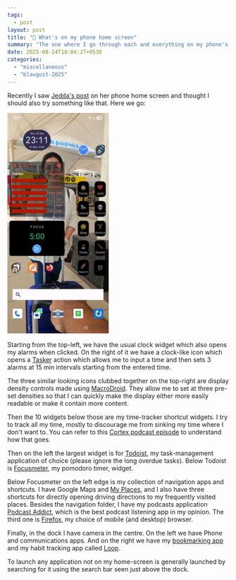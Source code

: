 ```yaml
---
tags:
  - post
layout: post
title: "📱 What's on my phone home screen"
summary: "The one where I go through each and everything on my phone's home screen and explain why it is there"
date: 2025-08-24T18:04:27+0530
categories:
  - "miscellaneous"
  - "blaugust-2025"
---
```


Recently I saw [Jedda's post](https://notes.jeddacp.com/whats-on-my-iphone-home-screen/) on her phone home screen and thought I should also try something like that. Here we go:

<img alt="Photo of my phone's home screen" src="../assets/images/posts/phone-home-screen/2025.webp" style="margin: auto; width: auto; max-height: 500px;"/>

Starting from the top-left, we have the usual clock widget which also opens my alarms when clicked. On the right of it we have a clock-like icon which opens a [Tasker](https://tasker.joaoapps.com/index.html) action which allows me to input a time and then sets 3 alarms at 15 min intervals starting from the entered time.

The three similar looking icons clubbed together on the top-right are display density controls made using [MacroDroid](https://www.macrodroid.com/). They allow me to set at three pre-set densities so that I can quickly make the display either more easily readable or make it contain more content.

Then the 10 widgets below those are my time-tracker shortcut widgets. I try to track all my time, mostly to discourage me from sinking my time where I don't want to. You can refer to this [Cortex podcast episode](https://www.relay.fm/cortex/44) to understand how that goes.

Then on the left the largest widget is for [Todoist](https://todoist.com), my task-management application of choice (please ignore the long overdue tasks). Below Todoist is [Focusmeter](https://focusmeter.app/), my pomodoro timer, widget.

Below Focusmeter on the left edge is my collection of navigation apps and shortcuts. I have Google Maps and [My Places](https://github.com/VarunBarad/my-places-android), and I also have three shortcuts for directly opening driving directions to my frequently visited places. Besides the navigation folder, I have my podcasts application [Podcast Addict](https://podcastaddict.com/), which is the best podcast listening app in my opinion. The third one is [Firefox](https://www.firefox.com/en-US/browsers/mobile/android/), my choice of mobile (and desktop) browser.

Finally, in the dock I have camera in the centre. On the left we have Phone and communications apps. And on the right we have my [bookmarking app](https://github.com/VarunBarad/to-read-manager-android) and my habit tracking app called [Loop](https://play.google.com/store/apps/details?id=org.isoron.uhabits&hl=en-US).

To launch any application not on my home-screen is generally launched by searching for it using the search bar seen just above the dock.
